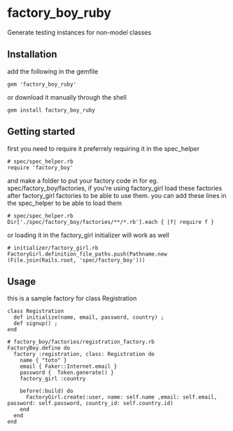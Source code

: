 # factory_boy_ruby
Generate testing instances for non-model classes

## Installation 

add the following in the gemfile 
```
gem 'factory_boy_ruby'
```
or download it manually through the shell
```
gem install factory_boy_ruby
```

## Getting started
first you need to require it preferrely requiring it in the spec_helper
```
# spec/spec_helper.rb
require 'factory_boy'
```
and make a folder to put your factory code in for eg. spec/factory_boy/factories, if you're using factory_girl load these factories
after factory_girl factories to be able to use them.
you can add these lines in the spec_helper to be able to load them
```
# spec/spec_helper.rb
Dir['./spec/factory_boy/factories/**/*.rb'].each { |f| require f }
```
or loading it in the factory_girl initializer will work as well

```
# initializer/factory_girl.rb
FactoryGirl.definition_file_paths.push(Pathname.new (File.join(Rails.root, 'spec/factory_boy')))
```

## Usage
this is a sample factory for class Registration
```
class Registration
  def initialize(name, email, password, country) ;
  def signup() ;
end
```
```
# factory_boy/factories/registration_factory.rb
FactoryBoy.define do
  factory :registration, class: Registration do
    name { "toto" }
    email { Faker::Internet.email }
    password {  Token.generate() }
    factory_girl :country

    before(:build) do
      FactoryGirl.create(:user, name: self.name ,email: self.email, password: self.password, country_id: self.country.id)
    end
  end
end
```
